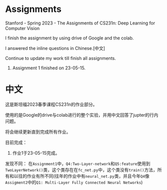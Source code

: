 # Assignments
Stanford - Spring 2023 - The Assignments of CS231n: Deep Learning for Computer Vision

I finish the assignment by using drive of Google and the colab.

I answered the inline questions in Chinese.[中文]

Continue to update my work till finish all assignments.
1. Assignment 1 finished on 23-05-15.

# 中文
这是斯坦福2023春季课程CS231n的作业部分。

使用的是Google的drive与colab进行的整个实验，并用中文回答了jupter的行内问题。

将会继续更新直到完成所有作业。

目前完成：
1. 作业1于23-05-15完成。

发现不同：
在`Assignment1`中，`Q4:Two-Layer-network`和`Q5:feature`使用到`TwoLayerNetwork()`类，这个类存在在`fc_net.py`中，这个类没有`train()`方法，所有和以往的作业有所不同(往年的作业中有`neural_net.py`类，并且今年`Q4`像`Assigment2`中的`Q1: Multi-Layer Fully Connected Neural Networks`)
